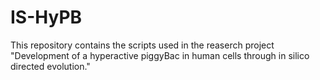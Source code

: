 # IS-HyPB

This repository contains the scripts used in the reaserch project "Development of a hyperactive piggyBac in human cells through in silico directed evolution."
